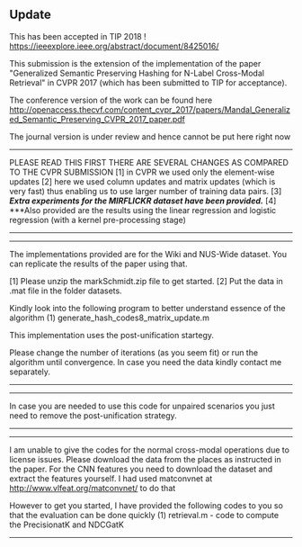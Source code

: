 Update
-----------
This has been accepted in TIP 2018 ! 
https://ieeexplore.ieee.org/abstract/document/8425016/


This submission is the extension of the implementation of the paper 
"Generalized Semantic Preserving Hashing for N-Label Cross-Modal Retrieval"
in CVPR 2017 (which has been submitted to TIP for acceptance).

The conference version of the work can be found here 
http://openaccess.thecvf.com/content_cvpr_2017/papers/Mandal_Generalized_Semantic_Preserving_CVPR_2017_paper.pdf

The journal version is under review and hence cannot be put here right now

**************************************************************
PLEASE READ THIS FIRST
THERE ARE SEVERAL CHANGES AS COMPARED TO THE CVPR SUBMISSION
[1] in CVPR we used only the element-wise updates
[2] here we used column updates and matrix updates (which is 
very fast) thus enabling us to use larger number of training data
pairs.
[3] ***Extra experiments for the MIRFLICKR dataset have been provided.***
[4] ***Also provided are the results using the linear regression and
logistic regression (with a kernel pre-processing stage)
**************************************************************

***********************************************************
The implementations provided are for the Wiki and NUS-Wide 
dataset. You can replicate the results of the paper using that.

[1] Please unzip the markSchmidt.zip file to get started.
[2] Put the data in .mat file in the folder datasets.

Kindly look into the following program to better understand
essence of the algorithm
(1) generate_hash_codes8_matrix_update.m

This implementation uses the post-unification startegy.

Please change the number of iterations (as you seem fit) or run
the algorithm until convergence.
In case you need the data kindly contact me separately.
***********************************************************

***********************************************************
In case you are needed to use this code for unpaired scenarios
you just need to remove the post-unification strategy.
***********************************************************

***********************************************************
I am unable to give the codes for the normal cross-modal operations
due to license issues. Please download the data from the places 
as instructed in the paper. For the CNN features you need to download 
the dataset and extract the features yourself.
I had used matconvnet at http://www.vlfeat.org/matconvnet/ to do that

However to get you started, I have provided the following codes to you
so that the evaluation can be done quickly
(1) retrieval.m - code to compute the PrecisionatK and NDCGatK
***********************************************************
